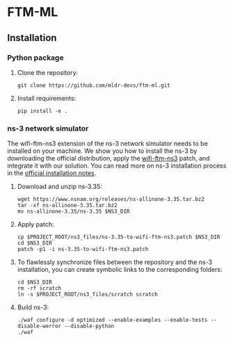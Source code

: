 # FTM-ML

## Installation

### Python package

1. Clone the repository:
	```
	git clone https://github.com/mldr-devs/ftm-ml.git
	```
2. Install requirements:
	```
	pip install -e .
	```

### ns-3 network simulator

The wifi-ftm-ns3 extension of the ns-3 network simulator needs to be installed on your machine. We show you how to install the ns-3 by downloading the official distribution, apply the [wifi-ftm-ns3](https://github.com/tkn-tub/wifi-ftm-ns3) patch, and integrate it with our solution. You can read more on ns-3 installation process in the
[official installation notes](https://www.nsnam.org/wiki/Installation).

1. Download and unzip ns-3.35:
	```
	wget https://www.nsnam.org/releases/ns-allinone-3.35.tar.bz2
	tar -xf ns-allinone-3.35.tar.bz2
	mv ns-allinone-3.35/ns-3.35 $NS3_DIR
	```
2. Apply patch:
	```
	cp $PROJECT_ROOT/ns3_files/ns-3.35-to-wifi-ftm-ns3.patch $NS3_DIR
	cd $NS3_DIR
	patch -p1 -i ns-3.35-to-wifi-ftm-ns3.patch
	```
3. To flawlessly synchronize files between the repository and the ns-3 installation, you can create symbolic links to the corresponding folders:
	```
    cd $NS3_DIR
    rm -rf scratch
    ln -s $PROJECT_ROOT/ns3_files/scratch scratch
    ```
4. Build ns-3:
	```
	./waf configure -d optimized --enable-examples --enable-tests --disable-werror --disable-python
	./waf
	```
